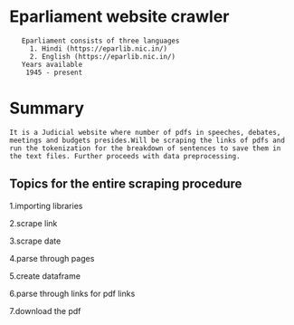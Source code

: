 # Eparliament website crawler
       Eparliament consists of three languages
         1. Hindi (https://eparlib.nic.in/)
         2. English (https://eparlib.nic.in/)
       Years available
       	1945 - present

# Summary 
 	It is a Judicial website where number of pdfs in speeches, debates, meetings and budgets presides.Will be scraping the links of pdfs and run the tokenization for the breakdown of sentences to save them in the text files. Further proceeds with data preprocessing.
         
     
## Topics for the entire scraping procedure

1.importing libraries

2.scrape link

3.scrape date

4.parse through pages

5.create dataframe

6.parse through links for pdf links

7.download the pdf


